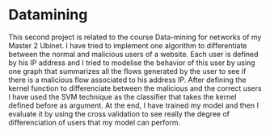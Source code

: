 # Datamining
This second project is related to the course  Data-mining for networks of my Master 2 Ubinet. I have tried to implement one algorithm to differentiate between the normal and malicious users of a website. Each user is defined by his IP address and I tried to modelise the behavior of this user by using one graph that summarizes all the flows generated by the user to see if there is a malicious flow associated to his address IP. After defining the kernel function to differenciate between the malicious and the correct users I have used the SVM technique as the classifier that takes the kernel defined before as argument. At the end, I have trained my model and then I evaluate it by using the cross validation to see really the degree of differenciation of users that my model can perform.
